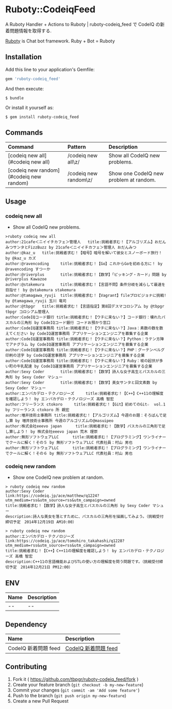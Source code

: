 # Ruboty::CodeiqFeed

A Ruboty Handler + Actions to Ruboty | ruboty-codeiq_feed で CodeIQ の新着問題情報を取得する.

[Ruboty](https://github.com/r7kamura/ruboty) is Chat bot framework. Ruby + Bot = Ruboty

## Installation

Add this line to your application's Gemfile:

```ruby
gem 'ruboty-codeiq_feed'
```

And then execute:

    $ bundle

Or install it yourself as:

    $ gem install ruboty-codeiq_feed


## Commands

|Command|Pattern|Description|
|:--|:--|:--|
|[codeiq new all](#codeiq new all)|/codeiq new all\z/|Show all CodeIQ new problems.|
|[codeiq new random](#codeiq new random)|/codeiq new random\z/|Show one CodeIQ new problem at random.|

## Usage
### codeiq new all
* Show all CodeIQ new problems.

~~~
>ruboty codeiq new all
author:21cafe＜ニイイチカフェ＞管理人   title:挑戦者求む！【アルゴリズム】おだんみつサンタとFizzBuzz by 21cafe＜ニイイチカフェ＞管理人 おだんみつ
author:@kaz_u   title:挑戦者求む！【暗号】暗号を解いて彼女とスノーボード旅行！ by @kaz_u カズ
author:@ravencoding     title:挑戦者求む！【Go】これからGoを初める方に！ by @ravencoding すつーか
author:@riverplus       title:挑戦者求む！【数学】「ピッキング・カード」問題 by @riverplus Kawazoe
author:@stakemura       title:挑戦者求む！【言語不問】条件分岐を減らして最速を目指せ！ by @stakemura stakemura
author:@tamagawa_ryuji  title:挑戦者求む！【Vagrant】fileプロビジョナに挑戦! by @tamagawa_ryuji 玉川 竜司
author:@tbpgr   title:挑戦者求む！【言語指定】第8回デスマコロシアム by @tbpgr tbpgr コロシアム管理人
author:CodeIQコード銀行 title:挑戦者求む！【ウチに来ない？】コード銀行：壊れたパスカルの三角形 by CodeIQコード銀行 コードお預かり窓口
author:CodeIQ運営事務局 title:挑戦者求む！【ウチに来ない？】Java：素数の数を数えてください by CodeIQ運営事務局 アプリケーションエンジニアを募集する企業
author:CodeIQ運営事務局 title:挑戦者求む！【ウチに来ない？】Python：ラテン方陣でアナグラム by CodeIQ運営事務局 アプリケーションエンジニアを募集する企業
author:CodeIQ運営事務局 title:挑戦者求む！【ウチに来ない？】PHP：グーテンベルグ 印刷の活字 by CodeIQ運営事務局 アプリケーションエンジニアを募集する企業
author:CodeIQ運営事務局 title:挑戦者求む！【ウチに来ない？】Ruby：坂の起伏が多い町の牛乳配達 by CodeIQ運営事務局 アプリケーションエンジニアを募集する企業
author:Sexy Coder       title:挑戦者求む！【数学】詩人な女子高生とパスカルの三角形 by Sexy Coder マシュー
author:Sexy Coder       title:挑戦者求む！【数学】美女サンタと回文素数 by Sexy Coder マシュー
author:エンバカデロ・テクノロジーズ     title:挑戦者求む！【C++】C++11の理解度を確認しよう！ by エンバカデロ・テクノロジーズ 高橋 智宏
author:フリーランス ctokoro     title:挑戦者求む！【Git】初めてのGit☆  vol.1 by フリーランス ctokoro 所 親宏
author:増井技術士事務所 title:挑戦者求む！【アルゴリズム】今週のお題：そろばんで足し算 by 増井技術士事務所 今週のアルゴリズムの@masuipeo
author:株式会社eeevo japan      title:挑戦者求む！【数学】パスカルの三角形で足し算しよう！ by 株式会社eeevo japan 荒木 理崇
author:無形ソフトウェアLLC      title:挑戦者求む！【プログラミング】ワンライナーでクールに解く！その５ by 無形ソフトウェアLLC 代表社員：村山 男也
author:無形ソフトウェアLLC      title:挑戦者求む！【プログラミング】ワンライナーでクールに解く！その６ by 無形ソフトウェアLLC 代表社員：村山 男也
~~~

### codeiq new random
* Show one CodeIQ new problem at random.

~~~
> ruboty codeiq new random
author:Sexy Coder
link:https://codeiq.jp/ace/matthew/q1224?utm_medium=rss&utm_source=rss&utm_campaign=owned
title:挑戦者求む！【数学】詩人な女子高生とパスカルの三角形 by Sexy Coder マシュ ー
description:詩人な美女を落とすために、パスカルの三角形を描画してみよう。（挑戦受付締切予定　2014年12月19日 AM10:00）

> ruboty codeiq new random
author:エンバカデロ・テクノロジーズ
link:https://codeiq.jp/ace/tomohiro_takahashi/q1228?utm_medium=rss&utm_source=rss&utm_campaign=owned
title:挑戦者求む！【C++】C++11の理解度を確認しよう！ by エンバカデロ・テクノロジーズ 高橋 智宏
description:C++11の言語機能およびSTLの使い方の理解度を問う問題です。（挑戦受付締切予定　2014年12月21日 PM12:00）
~~~

## ENV

|Name|Description|
|:--|:--|
|--|--|

## Dependency

|Name|Description|
|:--|:--|
|CodeIQ 新着問題 feed|<i class="fa fa-external-link-square" style="font-size:1em;"></i>[CodeIQ 新着問題 feed](https://codeiq.jp/rss.xml)|

## Contributing

1. Fork it ( https://github.com/tbpgr/ruboty-codeiq_feed/fork )
2. Create your feature branch (`git checkout -b my-new-feature`)
3. Commit your changes (`git commit -am 'Add some feature'`)
4. Push to the branch (`git push origin my-new-feature`)
5. Create a new Pull Request
